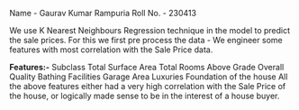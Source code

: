 Name - Gaurav Kumar Rampuria
Roll No. - 230413

We use K Nearest Neighbours Regression technique in the model to predict the sale prices. For this we first pre process the data - We engineer some features with most correlation with the Sale Price data.

**Features:-** 
Subclass
Total Surface Area
Total Rooms Above Grade
Overall Quality
Bathing Facilities
Garage Area
Luxuries
Foundation of the house
All the above features either had a very high correlation with the Sale Price of the house, or logically made sense to be in the interest of a house buyer.
